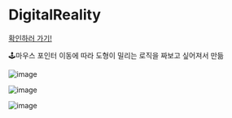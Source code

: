 # DigitalReality

[확인하러 가기!](https://digital-reality.vercel.app/)

🕹마우스 포인터 이동에 따라 도형이 밀리는 로직을 짜보고 싶어져서 만듦

![image](https://github.com/kwb020312/DigitalReality/assets/46777310/1f6c9bef-d743-474b-9764-98fd4a9eda00)

![image](https://github.com/kwb020312/DigitalReality/assets/46777310/c1e408a9-a3ff-4fac-8f73-75fad508c53c)

![image](https://github.com/kwb020312/DigitalReality/assets/46777310/568b0b44-2993-437a-8686-ae4b72303f8f)
